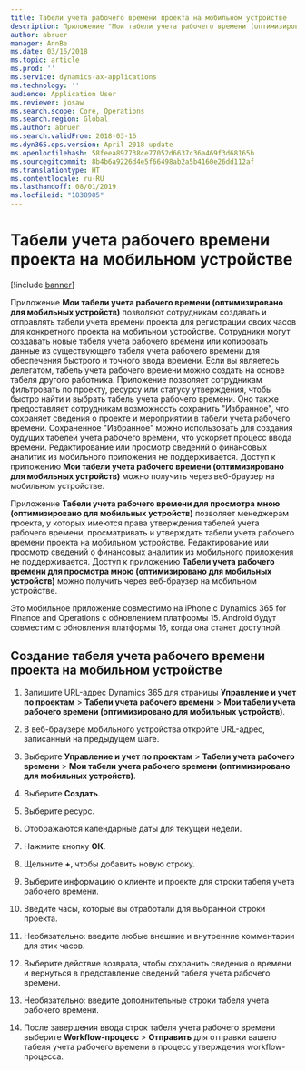 ```yaml
---
title: Табели учета рабочего времени проекта на мобильном устройстве
description: Приложение "Мои табели учета рабочего времени (оптимизировано для мобильных устройств)" позволяют сотрудникам создавать и отправлять табели учета времени проекта для регистрации своих часов для конкретного проекта на мобильном устройстве.
author: abruer
manager: AnnBe
ms.date: 03/16/2018
ms.topic: article
ms.prod: ''
ms.service: dynamics-ax-applications
ms.technology: ''
audience: Application User
ms.reviewer: josaw
ms.search.scope: Core, Operations
ms.search.region: Global
ms.author: abruer
ms.search.validFrom: 2018-03-16
ms.dyn365.ops.version: April 2018 update
ms.openlocfilehash: 58feea897738ce77052d6637c36a469f3d68165b
ms.sourcegitcommit: 8b4b6a9226d4e5f66498ab2a5b4160e26dd112af
ms.translationtype: HT
ms.contentlocale: ru-RU
ms.lasthandoff: 08/01/2019
ms.locfileid: "1838985"
---
```

# <a name="project-timesheets-on-a-mobile-device"></a>Табели учета рабочего времени проекта на мобильном устройстве

[!include [banner](../includes/banner.md)]

Приложение **Мои табели учета рабочего времени (оптимизировано для мобильных устройств)** позволяют сотрудникам создавать и отправлять табели учета времени проекта для регистрации своих часов для конкретного проекта на мобильном устройстве. Сотрудники могут создавать новые табеля учета рабочего времени или копировать данные из существующего табеля учета рабочего времени для обеспечения быстрого и точного ввода времени. Если вы являетесь делегатом, табель учета рабочего времени можно создать на основе табеля другого работника. Приложение позволяет сотрудникам фильтровать по проекту, ресурсу или статусу утверждения, чтобы быстро найти и выбрать табель учета рабочего времени. Оно также предоставляет сотрудникам возможность сохранить "Избранное", что сохраняет сведения о проекте и мероприятии в табели учета рабочего времени. Сохраненное "Избранное" можно использовать для создания будущих табелей учета рабочего времени, что ускоряет процесс ввода времени. Редактирование или просмотр сведений о финансовых аналитик из мобильного приложения не поддерживается. Доступ к приложению **Мои табели учета рабочего времени (оптимизировано для мобильных устройств)** можно получить через веб-браузер на мобильном устройстве.

Приложение **Табели учета рабочего времени для просмотра мною (оптимизировано для мобильных устройств)** позволяет менеджерам проекта, у которых имеются права утверждения табелей учета рабочего времени, просматривать и утверждать табели учета рабочего времени проекта на мобильном устройстве. Редактирование или просмотр сведений о финансовых аналитик из мобильного приложения не поддерживается. Доступ к приложению **Табели учета рабочего времени для просмотра мною (оптимизировано для мобильных устройств)** можно получить через веб-браузер на мобильном устройстве.

Это мобильное приложение совместимо на iPhone с Dynamics 365 for Finance and Operations с обновлением платформы 15.
Android будут совместим с обновления платформы 16, когда она станет доступной.

## <a name="create-a-project-timesheet-on-your-mobile-device"></a>Создание табеля учета рабочего времени проекта на мобильном устройстве

1.  Запишите URL-адрес Dynamics 365 для страницы **Управление и учет по проектам** \> **Табели учета рабочего времени** \> **Мои табели учета рабочего времени (оптимизировано для мобильных устройств)**.

2.  В веб-браузере мобильного устройства откройте URL-адрес, записанный на предыдущем шаге.
 
3.  Выберите **Управление и учет по проектам** \> **Табели учета рабочего времени** \> **Мои табели учета рабочего времени (оптимизировано для мобильных устройств)**.

4.  Выберите **Создать**.

5.  Выберите ресурс.

6.  Отображаются календарные даты для текущей недели.

7.  Нажмите кнопку **ОК**.

8.  Щелкните **+**, чтобы добавить новую строку.

9.  Выберите информацию о клиенте и проекте для строки табеля учета рабочего времени.

10. Введите часы, которые вы отработали для выбранной строки проекта.

11. Необязательно: введите любые внешние и внутренние комментарии для этих часов.

12. Выберите действие возврата, чтобы сохранить сведения о времени и вернуться в представление сведений табеля учета рабочего времени.

13. Необязательно: введите дополнительные строки табеля учета рабочего времени.

14. После завершения ввода строк табеля учета рабочего времени выберите **Workflow-процесс** \> **Отправить** для отправки вашего табеля учета рабочего времени в процесс утверждения workflow-процесса.
